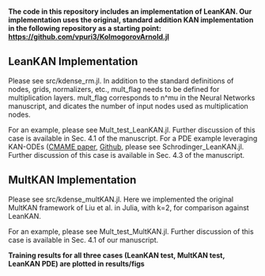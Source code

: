 **The code in this repository includes an implementation of LeanKAN. Our implementation uses the original, standard addition KAN implementation in the following repository as a starting point: https://github.com/vpuri3/KolmogorovArnold.jl**

## LeanKAN Implementation
Please see src/kdense_rm.jl. In addition to the standard definitions of nodes, grids, normalizers, etc., mult_flag needs to be defined for multiplication layers. mult_flag corresponds to n^mu in the Neural Networks manuscript, and dicates the number of input nodes used as multiplication nodes.

For an example, please see Mult_test_LeanKAN.jl. Further discussion of this case is available in Sec. 4.1 of the manuscript. For a PDE example leveraging KAN-ODEs ([CMAME paper](doi.org/10.1016/j.cma.2024.117397), [Github](https://github.com/DENG-MIT/KAN-ODEs), please see Schrodinger_LeanKAN.jl. Further discussion of this case is available in Sec. 4.3 of the manuscript.

## MultKAN Implementation
Please see src/kdense_multKAN.jl. Here we implemented the original MultKAN framework of Liu et al. in Julia, with k=2, for comparison against LeanKAN. 

For an example, please see Mult_test_MultKAN.jl. Further discussion of this case is available in Sec. 4.1 of our manuscript.

**Training results for all three cases (LeanKAN test, MultKAN test, LeanKAN PDE) are plotted in results/figs**
